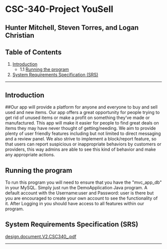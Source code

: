 # CSC-340-Project YouSell

## Hunter Mitchell, Steven Torres, and Logan Christian

## Table of Contents

1. [Introduction](#introduction)
   - 1.1 [Running the program](#running-the-program)
2. [System Requirements Specification (SRS)](#system-requirements-specification-srs)

---

## Introduction

##Our app will provide a platform for anyone and everyone to buy and sell used and new items. Our app offers a great opportunity for people trying to get rid of unused items or make a profit on something they’ve made or manufactured. This app will make it easier for people to find great deals on items they may have never thought of getting/needing. We aim to provide plenty of user friendly features including but not limited to direct messaging and a review panel. We also strive to implement a block/report feature, so that users can report suspicious or inappropriate behaviors by customers or providers, this way admins are able to see this kind of behavior and make any appropriate actions.

## Running the program
To run this program you will need to ensure that you have the "mvc_app_db" in your MySQL. Simply just run the DemoApplication Java program. A default account with the Username:user and Password: user is there but you are encouraged to create your own account to see the functionality of it. After Logging in you should have access to all features within our program. 


## System Requirements Specification (SRS)

[design.document.V2.CSC340_.pdf](https://github.com/user-attachments/files/18118106/design.document.V2.CSC340_.pdf)



---



